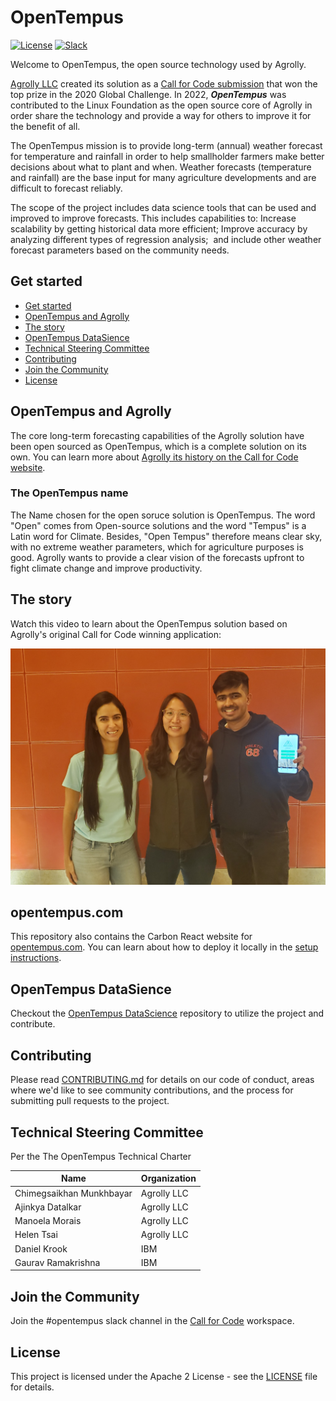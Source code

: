# OpenTempus

[![License](https://img.shields.io/badge/License-Apache2-blue.svg)](https://www.apache.org/licenses/LICENSE-2.0) [![Slack](https://img.shields.io/static/v1?label=Slack&message=%23opentempus&color=blue)](https://callforcode.org/slack)

Welcome to OpenTempus, the open source technology used by Agrolly.

[Agrolly LLC](https://agrolly-web.mybluemix.net/) created its solution as a [Call for Code submission](https://developer.ibm.com/callforcode/solutions/agrolly/) that won the top prize in the 2020 Global Challenge. In 2022, **_OpenTempus_** was contributed to the Linux Foundation as the open source core of Agrolly in order share the technology and provide a way for others to improve it for the benefit of all.

The OpenTempus mission is to provide long-term (annual) weather forecast for temperature and rainfall in order to help smallholder farmers make better decisions about what to plant and when. Weather forecasts (temperature and rainfall) are the base input for many agriculture developments and are difficult to forecast reliably.

The scope of the project includes data science tools that can be used and improved to improve forecasts. This includes capabilities to: Increase scalability by getting historical data more efficient; Improve accuracy by analyzing different types of regression analysis;  and include other weather forecast parameters based on the community needs.

## Get started

- [Get started](#get-started)
- [OpenTempus and Agrolly](#opentempus-and-agrolly)
- [The story](#the-story)
- [OpenTempus DataSience](#opentempus-datasience)
- [Technical Steering Committee](#technical-steering-committee)
- [Contributing](#contributing)
- [Join the Community](#join-the-community)
- [License](#license)

## OpenTempus and Agrolly

The core long-term forecasting capabilities of the Agrolly solution have been open sourced as OpenTempus, which is a complete solution on its own. You can learn more about [Agrolly its history on the Call for Code website](https://developer.ibm.com/callforcode/solutions/agrolly/).

### The OpenTempus name

The Name chosen for the open soruce solution is OpenTempus. The word "Open" comes from Open-source solutions and the word "Tempus" is a Latin word for Climate. Besides, "Open Tempus" therefore means clear sky, with no extreme weather parameters, which for agriculture purposes is good. Agrolly wants to provide a clear vision of the forecasts upfront to fight climate change and improve productivity.

## The story

Watch this video to learn about the OpenTempus solution based on Agrolly's original Call for Code winning application:

[![Story-Video](agrollyteam.jpg)](https://www.youtube.com/watch?v=j1QdDdDWDpU)

## opentempus.com

This repository also contains the Carbon React website for [opentempus.com](https://opentempus.github.io/OpenTempus/). You can learn about how to deploy it locally in the [setup instructions](SETUP.md).

## OpenTempus DataSience

Checkout the [OpenTempus DataScience](https://github.com/OpenTempus/OpenTempus-DataScience#opentempus-datascience) repository to utilize the project and contribute.

## Contributing

Please read [CONTRIBUTING.md](CONTRIBUTING.md) for details on our code of conduct, areas where we'd like to see community contributions, and the process for submitting pull requests to the project.

## Technical Steering Committee

Per the The OpenTempus Technical Charter

| Name                     | Organization |
| ------------------------ | ------------ |
| Chimegsaikhan Munkhbayar | Agrolly LLC  |
| Ajinkya Datalkar         | Agrolly LLC  |
| Manoela Morais           | Agrolly LLC  |
| Helen Tsai               | Agrolly LLC  |
| Daniel Krook             | IBM          |
| Gaurav Ramakrishna       | IBM          |

## Join the Community

Join the #opentempus slack channel in the [Call for Code](https://callforcode.org/slack) workspace.

## License

This project is licensed under the Apache 2 License - see the [LICENSE](LICENSE) file for details.

